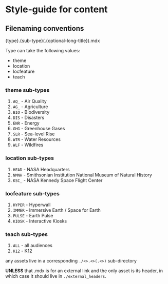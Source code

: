 
# Style-guide for content

## Filenaming conventions 

{type}.{sub-type}(.{optional-long-title}).mdx

Type can take the following values: 
* theme 
* location
* locfeature
* teach

### theme sub-types
1. `AQ_` - Air Quality
1. `AG_` - Agriculture
1. `BIO` - Biodiversity
1. `DIS` - Disasters
1. `ENR` - Energy
1. `GHG` - Greenhouse Gases
1. `SLR` - Sea-level Rise
1. `WTR` - Water Resources
1. `WLF` - Wildfires

### location sub-types
1. `HEAD` - NASA Headquarters
1. `NMNH` - Smithsonian Institution National Museum of Natural History
1. `KSC_` - NASA Kennedy Space Flight Center

### locfeature sub-types
1. `HYPER` - Hyperwall
1. `IMMER` - Immersive Earth / Space for Earth
1. `PULSE` - Earth Pulse
1. `KIOSK` - Interactive Kiosks

### teach sub-types
1. `ALL` - all audiences
1. `K12` - K12

any assets live in a corresponding `./<>.<>(.<>)` sub-directory

**UNLESS** that .mdx is for an external link and the only asset is its header, in which case it should live in `./external_headers`.
